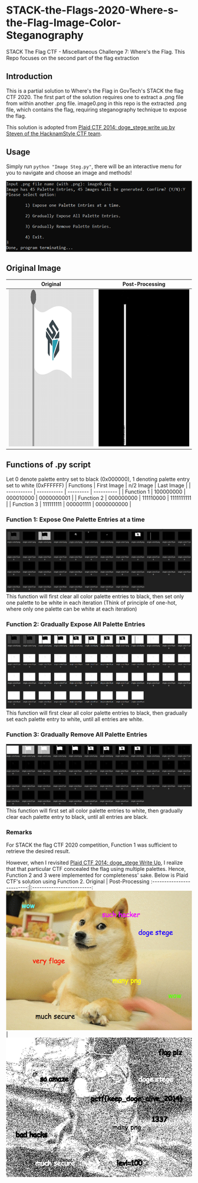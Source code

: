 # STACK-the-Flags-2020-Where-s-the-Flag-Image-Color-Steganography
STACK The Flag CTF - Miscellaneous Challenge 7: Where's the Flag. This Repo focuses on the second part of the flag extraction


## Introduction
This is a partial solution to Where's the Flag in GovTech's STACK the flag CTF 2020. The first part of the solution requires one to extract a .png file from within another .png file. image0.png in this repo is the extracted .png file, which contains the flag, requiring steganography technique to expose the flag. 

This solution is adopted from [Plaid CTF 2014: doge_stege write up by Steven of the HacknamStyle CTF team](https://github.com/ctfs/write-ups-2014/tree/master/plaid-ctf-2014/doge-stege).

## Usage
Simply run ```python "Image Steg.py"```, there will be an interactive menu for you to navigate and choose an image and methods!

![Interface](README_Attachments/interface.png)

## Original Image
Original      |  Post-Processing
:-------------------------:|:-------------------------:
<img src="image0.png" width="623" height="426"> |  <img src="README_Attachments/single-color9.png" width="623" height="426">

## Functions of .py script

Let 0 denote palette entry set to black (0x000000), 1 denoting palette entry set to white (0xFFFFFF)
| Functions   | First Image | n/2 Image | Last Image | 
| ----------- | ----------- | --------- | ---------- |
| Function 1  | 100000000   | 000010000 | 0000000001 | 
| Function 2  | 000000000   | 111110000 | 1111111111 |
| Function 3  | 111111111   | 000001111 | 0000000000 |


### Function 1: Expose One Palette Entries at a time
![Function 1](README_Attachments/one-hot.png)
This function will first clear all color palette entries to black, then set only one palette to be white in each iteration (Think of principle of one-hot, where only one palette can be white at each iteration)


### Function 2: Gradually Expose All Palette Entries
![Function 2](README_Attachments/fill-color.png)
This function will first clear all color palette entries to black, then gradually set each palette entry to white, until all entries are white. 


### Function 3: Gradually Remove All Palette Entries
![Method 3](README_Attachments/strip-color.png)
This function will first set all color palette entries to white, then gradually clear each palette entry to black, until all entries are black. 


### Remarks
For STACK the flag CTF 2020 competition, Function 1 was sufficient to retrieve the desired result. 

However, when I revisited [Plaid CTF 2014: doge_stege Write Up](https://github.com/ctfs/write-ups-2014/tree/master/plaid-ctf-2014/doge-stege), I realize that that particular CTF concealed the flag using multiple palettes. Hence, Function 2 and 3 were implemented for completeness' sake. Below is Plaid CTF's solution using Function 2. 
Original      |  Post-Processing
:-------------------------:|:-------------------------:
![Original doge](doge_stege.png)  |  ![doge flag found!](README_Attachments/single-color124.png)
 
